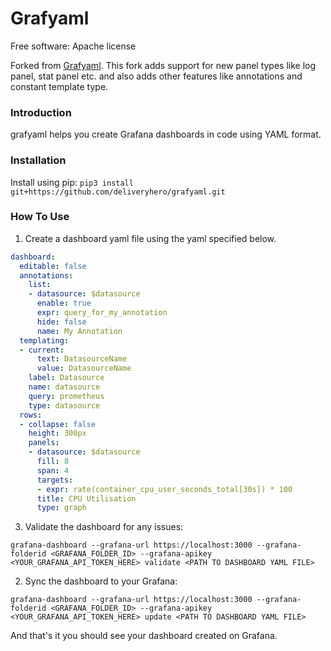 # Grafyaml

Free software: Apache license

Forked from [Grafyaml](https://opendev.org/opendev/grafyaml). This fork adds support for new panel types like log panel, stat panel etc. and also adds other features like annotations and constant template type.


### Introduction

grafyaml helps you create Grafana dashboards in code using YAML format.

### Installation

Install using pip: `pip3 install git+https://github.com/deliveryhero/grafyaml.git`


### How To Use

1. Create a dashboard yaml file using the yaml specified below.

```yaml
dashboard:
  editable: false
  annotations:
    list:
    - datasource: $datasource
      enable: true
      expr: query_for_my_annotation
      hide: false
      name: My Annotation
  templating:
  - current:
      text: DatasourceName
      value: DatasourceName
    label: Datasource
    name: datasource
    query: prometheus
    type: datasource
  rows:
  - collapse: false
    height: 300px
    panels:
    - datasource: $datasource
      fill: 8
      span: 4
      targets:
      - expr: rate(container_cpu_user_seconds_total[30s]) * 100
      title: CPU Utilisation
      type: graph
```

3. Validate the dashboard for any issues:

`grafana-dashboard --grafana-url https://localhost:3000 --grafana-folderid <GRAFANA_FOLDER_ID> --grafana-apikey <YOUR_GRAFANA_API_TOKEN_HERE> validate <PATH TO DASHBOARD YAML FILE>`

2. Sync the dashboard to your Grafana:

`grafana-dashboard --grafana-url https://localhost:3000 --grafana-folderid <GRAFANA_FOLDER_ID> --grafana-apikey <YOUR_GRAFANA_API_TOKEN_HERE> update <PATH TO DASHBOARD YAML FILE>`

And that's it you should see your dashboard created on Grafana.
